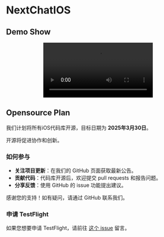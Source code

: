 
# NextChatIOS

## Demo Show

<div align="center">
  <video src="https://github.com/user-attachments/assets/d1995903-0bd7-4f72-ab60-512914470fc6" alt="Demo Show" />
</div>

## Opensource Plan

我们计划将所有iOS代码库开源，目标日期为 **2025年3月30日**。

开源将促进协作和创新。

### 如何参与

- **关注项目更新**：在我们的 GitHub 页面获取最新公告。
- **贡献代码**：代码库开源后，欢迎提交 pull requests 和报告问题。
- **分享反馈**：使用 GitHub 的 issue 功能提出建议。

感谢您的支持！如有疑问，请通过 GitHub 联系我们。

### 申请 TestFlight

如果您想要申请 TestFlight，请前往 [这个 issue](https://github.com/ChatGPTNextWeb/NextChat-iOS/issues/1) 留言。
